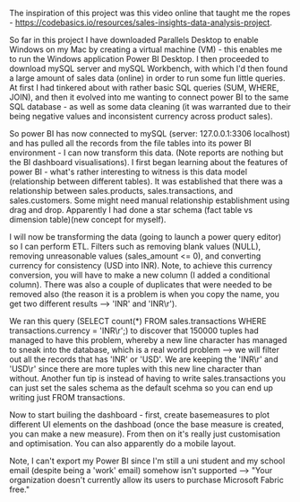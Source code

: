 The inspiration of this project was this video online that taught me the ropes - https://codebasics.io/resources/sales-insights-data-analysis-project.

So far in this project I have downloaded Parallels Desktop to enable Windows on my Mac by creating a virtual machine (VM) - this enables me to run the Windows application Power BI Desktop. I then proceeded to download mySQL server and mySQL Workbench, with which I'd then found a large amount of sales data (online) in order to run some fun little queries. At first I had tinkered about with rather basic SQL queries (SUM, WHERE, JOIN), and then it evolved into me wanting to connect power BI to the same SQL database - as well as some data cleaning (it was warranted due to their being negative values and inconsistent currency across product sales).

So power BI has now connected to mySQL (server: 127.0.0.1:3306 localhost) and has pulled all the records from the file tables into its power BI environment - I can now transform this data. (Note reports are nothing but the BI dashboard visualisations). I first began learning about the features of power BI - what's rather interesting to witness is this data model (relationship between different tables). It was established that there was a relationship between sales.products, sales.transactions, and sales.customers. Some might need manual relationship establishment using drag and drop. Apparently I had done a star schema (fact table vs dimension table)(new concept for myself).

I will now be transforming the data (going to launch a power query editor) so I can perform ETL. Filters such as removing blank values (NULL), removing unreasonable values (sales_amount <= 0), and converting currency for consistency (USD into INR). Note, to achieve this currency conversion, you will have to make a new column (I added a conditional column). There was also a couple of duplicates that were needed to be removed also (the reason it is a problem is when you copy the name, you get two different results --> 'INR' and 'INR\r').

We ran this query (SELECT count(*) FROM sales.transactions WHERE transactions.currency = 'INR\r';) to discover that 150000 tuples had managed to have this problem, whereby a new line character has managed to sneak into the database, which is a real world problem --> we will filter out all the records that has 'INR' or 'USD'. We are keeping the 'INR\r' and 'USD\r' since there are more tuples with this new line character than without. Another fun tip is instead of having to write sales.transactions you can just set the sales schema as the default scehma so you can end up writing just FROM transactions.

Now to start builing the dashboard - first, create basemeasures to plot different UI elements on the dashboad (once the base measure is created, you can make a new measure). From then on it's really just customisation and optimisation. You can also apparently do a mobile layout.

Note, I can't export my Power BI since I'm still a uni student and my school email (despite being a 'work' email) somehow isn't supported --> "Your organization doesn't currently allow its users to purchase Microsoft Fabric free."


